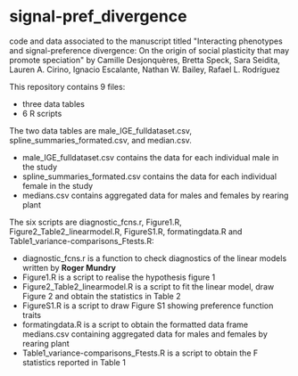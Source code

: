 # signal-pref_divergence
code and data associated to the manuscript titled "Interacting phenotypes and signal-preference divergence: On the origin of social plasticity that may promote speciation" by Camille Desjonquères, Bretta Speck, Sara Seidita, Lauren A. Cirino, Ignacio Escalante, Nathan W. Bailey, Rafael L. Rodríguez 

This repository contains 9 files:
- three data tables
- 6 R scripts

The two data tables are male_IGE_fulldataset.csv, spline_summaries_formated.csv, and median.csv. 
- male_IGE_fulldataset.csv contains the data for each individual male in the study
- spline_summaries_formated.csv contains the data for each individual female in the study
- medians.csv contains aggregated data for males and females by rearing plant

The six scripts are diagnostic_fcns.r, Figure1.R, Figure2_Table2_linearmodel.R, FigureS1.R, formatingdata.R and Table1_variance-comparisons_Ftests.R:
- diagnostic_fcns.r is a function to check diagnostics of the linear models written by **Roger Mundry**
- Figure1.R is a script to realise the hypothesis figure 1
- Figure2_Table2_linearmodel.R is a script to fit the linear model, draw Figure 2 and obtain the statistics in Table 2
- FigureS1.R is a script to draw Figure S1 showing preference function traits
- formatingdata.R is a script to obtain the formatted data frame medians.csv containing aggregated data for males and females by rearing plant
- Table1_variance-comparisons_Ftests.R is a script to obtain the F statistics reported in Table 1
